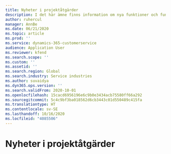 ```yaml
---
title: Nyheter i projektåtgärder
description: I det här ämne finns information om nya funktioner och funktionen i Microsoft Dynamics 365 projektåtgärder.
author: ruhercul
manager: AnnBe
ms.date: 06/21/2020
ms.topic: article
ms.prod: ''
ms.service: dynamics-365-customerservice
audience: Application User
ms.reviewer: kfend
ms.search.scope: ''
ms.custom: ''
ms.assetid: ''
ms.search.region: Global
ms.search.industry: Service industries
ms.author: suvaidya
ms.dyn365.ops.version: ''
ms.search.validFrom: 2020-10-01
ms.openlocfilehash: 15cacd6956196e6c9b0e3434acb75580ff66a292
ms.sourcegitcommit: 5c4c9bf3ba018562d6cb3443c01d550489c415fa
ms.translationtype: HT
ms.contentlocale: sv-SE
ms.lasthandoff: 10/16/2020
ms.locfileid: "4085506"
---
```

# <a name="whats-new-in-project-operations"></a>Nyheter i projektåtgärder
